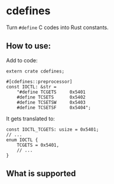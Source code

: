 # cdefines

Turn `#define` C codes into Rust constants.

## How to use:

Add to code:

```
extern crate cdefines;

#[cdefines::preprocessor]
const IOCTL: &str = 
    "#define TCGETS		0x5401
    #define TCSETS		0x5402
    #define TCSETSW		0x5403
    #define TCSETSF		0x5404";
```

It gets translated to:

```
const IOCTL_TCGETS: usize = 0x5401;
// ...
enum IOCTL {
    TCGETS = 0x5401,
    // ...
}
```

## What is supported


